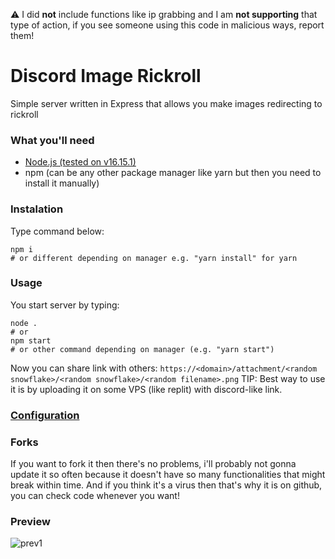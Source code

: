 ⚠️ I did <b>not</b> include functions like ip grabbing and I am <b>not supporting</b> that type of action, if you see someone using this code in malicious ways, report them!
# Discord Image Rickroll
Simple server written in Express that allows you make images redirecting to rickroll

### What you'll need
- [Node.js (tested on v16.15.1)](https://nodejs.org/en/download/)
- npm (can be any other package manager like yarn but then you need to install it manually)

### Instalation
Type command below:
```
npm i
# or different depending on manager e.g. "yarn install" for yarn
```
### Usage
You start server by typing:
```
node .
# or
npm start
# or other command depending on manager (e.g. "yarn start")
```
Now you can share link with others:
`https://<domain>/attachment/<random snowflake>/<random snowflake>/<random filename>.png`
TIP: Best way to use it is by uploading it on some VPS (like replit) with discord-like link.
### [Configuration](/CONFIGURATION.md)
### Forks
If you want to fork it then there's no problems, i'll probably not gonna update it so often because it doesn't have so many functionalities that might break within time.
And if you think it's a virus then that's why it is on github, you can check code whenever you want!
### Preview

![prev1](https://user-images.githubusercontent.com/47297843/186881780-fea7dfd5-ddb0-431c-a450-30be106fe4aa.png)
